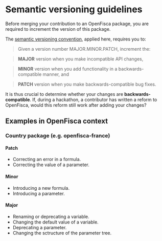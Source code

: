 # Semantic versioning guidelines

Before merging your contribution to an OpenFisca package, you are required to increment the version of this package.

The [semantic versioning convention](http://semver.org/), applied here, requires you to:

>Given a version number MAJOR.MINOR.PATCH, increment the:

>**MAJOR** version when you make incompatible API changes,

>**MINOR** version when you add functionality in a backwards-compatible manner, and

>**PATCH** version when you make backwards-compatible bug fixes.

It is thus crucial to determine whether your changes are **backwards-compatible**. If, during a hackathon, a contributor has written a reform to OpenFisca, would this reform still work after adding your changes?

## Examples in OpenFisca context

### Country package (e.g. openfisca-france)

#### Patch

- Correcting an error in a formula.
- Correcting the value of a parameter.

#### Minor

- Introducing a new formula.
- Introducing a parameter.

#### Major

- Renaming or deprecating a variable.
- Changing the default value of a variable.
- Deprecating a parameter.
- Changing the sctructure of the parameter tree.
